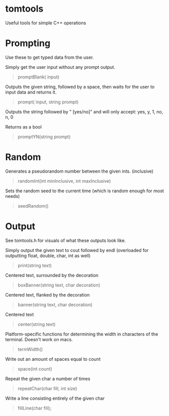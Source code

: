 tomtools
========

Useful tools for simple C++ operations

Prompting
=========

Use these to get typed data from the user.

Simply get the user input without any prompt output.
> promptBlank(<type> input)

Outputs the given string, followed by a space,
then waits for the user to input data and returns it.
> prompt(<type> input, string prompt)

Outputs the string followed by " [yes/no]" and will only accept: yes, y, 1, no, n, 0

Returns as a bool
> promptYN(string prompt)

Random
======
Generates a pseudorandom number between the given ints. (inclusive)

> randomInt(int minInclusive, int maxInclusive)

Sets the random seed to the current time (which is random enough for most needs)

> seedRandom()

Output
======
See tomtools.h for visuals of what these outputs look like.

Simply output the given text to cout followed by endl (overloaded for outputting float, double, char, int as well)
> print(string text)

Centered text, surrounded by the decoration
> boxBanner(string text, char decoration)

Centered text, flanked by the decoration
> banner(string text, char decoration)

Centered text
> center(string text)

Platform-specific functions for determining the width in characters of the terminal.
Doesn't work on macs.
> termWidth()

Write out an amount of spaces equal to count
> space(int count)

Repeat the given char a number of times
> repeatChar(char fill, int size)

Write a line consisting entirely of the given char
> fillLine(char fill);
